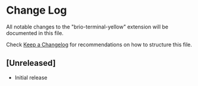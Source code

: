 # Change Log

All notable changes to the "brio-terminal-yellow" extension will be documented in this file.

Check [Keep a Changelog](http://keepachangelog.com/) for recommendations on how to structure this file.

## [Unreleased]

- Initial release
